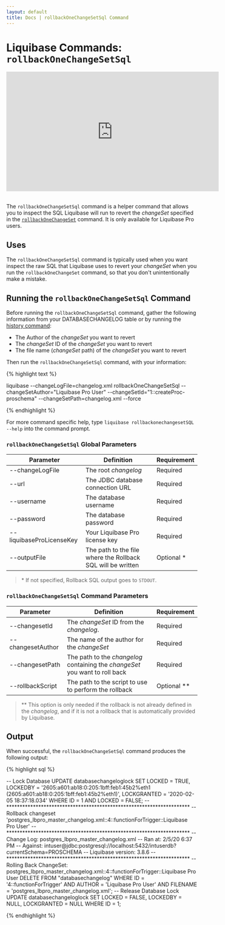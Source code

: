 ```yaml
---
layout: default
title: Docs | rollbackOneChangeSetSql Command 
---
```


# Liquibase Commands: `rollbackOneChangeSetSql`
<div align="center"><iframe width="560" height="315" src="https://www.youtube.com/embed/1AH5SKuSyRY" frameborder="0" allow="accelerometer; autoplay; encrypted-media; gyroscope; picture-in-picture" allowfullscreen></iframe></div>
<br />

The `rollbackOneChangeSetSql` command is a helper command that allows you to inspect the SQL Liquibase will run to revert the *changeSet* specified in the [`rollbackOneChangeSet`](/documentation/rollbackonechangeset.html) command. It is only available for Liquibase Pro users.

## Uses
The `rollbackOneChangeSetSql` command is typically used when you want inspect the raw SQL that Liquibase uses to revert your *changeSet* when you run the `rollbackOneChangeSet` command, so that you don't unintentionally make a mistake.

## Running the `rollbackOneChangeSetSql` Command
Before running the `rollbackOneChangeSetSql` command, gather the following information from your DATABASECHANGELOG table or by running the [history command](/documentation/history.html):
- The Author of the *changeSet* you want to revert
- The *changeSet* ID of the *changeSet* you want to revert
- The file name (*changeSet* path) of the *changeSet* you want to revert

Then run the `rollbackOneChangeSetSql` command, with your information:

{% highlight text %}

liquibase --changeLogFile=changelog.xml rollbackOneChangeSetSql --changeSetAuthor="Liquibase Pro User" --changeSetId="1::createProc-proschema" --changeSetPath=changelog.xml --force

{% endhighlight %}

For more command specific help, type `liquibase rollbackonechangesetSQL --help` into the command prompt.

### `rollbackOneChangeSetSql` Global Parameters

 Parameter | Definition | Requirement
 --- | --- | ---
 --changeLogFile | The root *changelog* | Required
 --url | The JDBC database connection URL | Required
 --username | The database username | Required
 --password| The database password | Required
 --liquibaseProLicenseKey | Your Liquibase Pro license key | Required
 --outputFile | The path to the file where the Rollback SQL will be written | Optional *

> &#42; If not specified, Rollback SQL output goes to `STDOUT`.

### `rollbackOneChangeSetSql` Command Parameters

 Parameter | Definition | Requirement
 --- | --- | ---
 --changesetId |The *changeSet* ID from the *changelog*. | Required
 --changesetAuthor | The name of the author for the *changeSet* | Required
 --changesetPath | The path to the *changelog* containing the *changeSet* you want to roll back | Required
 --rollbackScript | The path to the script to use to perform the rollback | Optional **

> &#42;&#42; This option is only needed if the rollback is not already defined in the *changelog*, and if it is not a rollback that is automatically provided by Liquibase.

## Output
When successful, the `rollbackOneChangeSetSql` command produces the following output:

{% highlight sql %}

-- Lock Database
UPDATE databasechangeloglock SET LOCKED = TRUE, LOCKEDBY = '2605:a601:ab18:0:205:1bff:feb1:45b2%eth1 (2605:a601:ab18:0:205:1bff:feb1:45b2%eth1)', LOCKGRANTED = '2020-02-05 18:37:18.034' WHERE ID = 1 AND LOCKED = FALSE;
-- *********************************************************************
-- Rollback changeset 'postgres_lbpro_master_changelog.xml::4::functionForTrigger::Liquibase Pro User'
-- *********************************************************************
-- Change Log: postgres_lbpro_master_changelog.xml
-- Ran at: 2/5/20 6:37 PM
-- Against: intuser@jdbc:postgresql://localhost:5432/intuserdb?currentSchema=PROSCHEMA
-- Liquibase version: 3.8.6
-- *********************************************************************
-- Rolling Back ChangeSet: postgres_lbpro_master_changelog.xml::4::functionForTrigger::Liquibase Pro User
DELETE FROM "databasechangelog" WHERE ID = '4::functionForTrigger' AND AUTHOR = 'Liquibase Pro User' AND FILENAME = 'postgres_lbpro_master_changelog.xml';
-- Release Database Lock
UPDATE databasechangeloglock SET LOCKED = FALSE, LOCKEDBY = NULL, LOCKGRANTED = NULL WHERE ID = 1;

{% endhighlight %}
